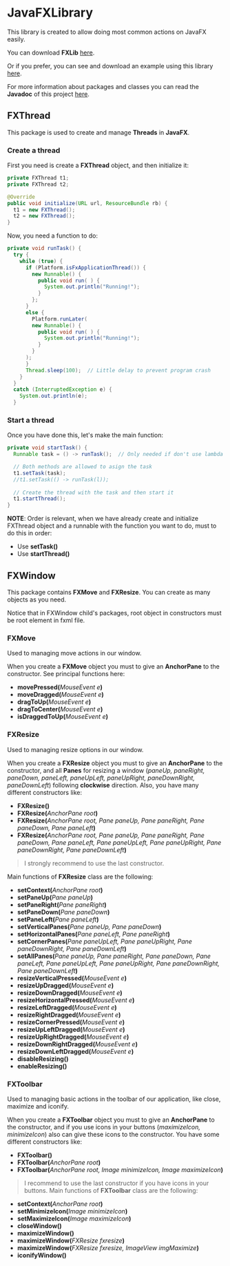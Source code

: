 # JavaFXLibrary

This library is created to allow doing most common actions on JavaFX easily.

You can download **FXLib** [here](https://github.com/ivanzhenlms/JavaFXLibrary/raw/master/JavaFXLib/FXLib.jar).

Or if you prefer, you can see and download an example using this library [here](https://github.com/ivanzhenlms/JavaFXLibraryTest).

For more information about packages and classes you can read the **Javadoc** of this project [here](http://htmlpreview.github.io/?https://github.com/ivanzhenlms/JavaFXLibrary/blob/master/JavaFXLib/doc/index.html).

## FXThread

This package is used to create and manage **Threads** in **JavaFX**.

### Create a thread

First you need is create a **FXThread** object, and then initialize it:

```java
private FXThread t1;
private FXThread t2;

@Override
public void initialize(URL url, ResourceBundle rb) {
  t1 = new FXThread();
  t2 = new FXThread();
}
```

Now, you need a function to do:

```java
private void runTask() {
  try {
    while (true) {
      if (Platform.isFxApplicationThread()) {
        new Runnable() {
          public void run( ) {
            System.out.println("Running!");
          }
        };
      }
      else {
        Platform.runLater(
        new Runnable() {
          public void run( ) {
            System.out.println("Running!");
          }
        }
      );
      }
      Thread.sleep(100);  // Little delay to prevent program crash
    }
  }
  catch (InterruptedException e) {
    System.out.println(e);
  }
```

### Start a thread

Once you have done this, let's make the main function:

```java
private void startTask() {
  Runnable task = () -> runTask();  // Only needed if don't use lambda

  // Both methods are allowed to asign the task
  t1.setTask(task);
  //t1.setTask(() -> runTask(l));
  
  // Create the thread with the task and then start it
  t1.startThread();
}
```

**NOTE**: Order is relevant, when we have already create and initialize FXThread object and a runnable with the function you want to do, must to do this in order:
* Use **setTask()**
* Use **startThread()**

## FXWindow

This package contains **FXMove** and **FXResize**. You can create as many objects as you need.

Notice that in FXWindow child's packages, root object in constructors must be root element in fxml file. 

### FXMove

Used to managing move actions in our window.

When you create a **FXMove** object you must to give an **AnchorPane** to the constructor.
See principal functions here:
* **movePressed(**_MouseEvent e_**)**
* **moveDragged(**_MouseEvent e_**)**
* **dragToUp(**_MouseEvent e_**)**
* **dragToCenter(**_MouseEvent e_**)**
* **isDraggedToUp(**_MouseEvent e_**)**

### FXResize

Used to managing resize options in our window.

When you create a **FXResize** object you must to give an **AnchorPane** to the constructor, and all **Panes** for resizing a window (_paneUp, paneRight, paneDown, paneLeft, paneUpLeft, paneUpRight, paneDownRight, paneDownLeft_) following **clockwise** direction. Also, you have many different constructors like:
* **FXResize()**
* **FXResize(**_AnchorPane root_**)**
* **FXResize(**_AnchorPane root, Pane paneUp, Pane paneRight, Pane paneDown, Pane paneLeft_**)**
* **FXResize(**_AnchorPane root, Pane paneUp, Pane paneRight, Pane paneDown, Pane paneLeft, Pane paneUpLeft, Pane paneUpRight, Pane paneDownRight, Pane paneDownLeft_**)**

> I strongly recommend to use the last constructor.

Main functions of **FXResize** class are the following:
* **setContext(**_AnchorPane root_**)**
* **setPaneUp(**_Pane paneUp_**)**
* **setPaneRight(**_Pane paneRight_**)**
* **setPaneDown(**_Pane paneDown_**)**
* **setPaneLeft(**_Pane paneLeft_**)**
* **setVerticalPanes(**_Pane paneUp, Pane paneDown_**)**
* **setHorizontalPanes(**_Pane paneLeft, Pane paneRight_**)**
* **setCornerPanes(**_Pane paneUpLeft, Pane paneUpRight, Pane paneDownRight, Pane paneDownLeft_**)**
* **setAllPanes(**_Pane paneUp, Pane paneRight, Pane paneDown, Pane paneLeft, Pane paneUpLeft, Pane paneUpRight, Pane paneDownRight, Pane paneDownLeft_**)**
* **resizeVerticalPressed(**_MouseEvent e_**)**
* **resizeUpDragged(**_MouseEvent e_**)**
* **resizeDownDragged(**_MouseEvent e_**)**
* **resizeHorizontalPressed(**_MouseEvent e_**)**
* **resizeLeftDragged(**_MouseEvent e_**)**
* **resizeRightDragged(**_MouseEvent e_**)**
* **resizeCornerPressed(**_MouseEvent e_**)**
* **resizeUpLeftDragged(**_MouseEvent e_**)**
* **resizeUpRightDragged(**_MouseEvent e_**)**
* **resizeDownRightDragged(**_MouseEvent e_**)**
* **resizeDownLeftDragged(**_MouseEvent e_**)**
* **disableResizing()**
* **enableResizing()**

### FXToolbar

Used to managing basic actions in the toolbar of our application, like close, maximize and iconify.

When you create a **FXToolbar** object you must to give an **AnchorPane** to the constructor, and if you use icons in your buttons (_maximizeIcon, minimizeIcon_) also can give these icons to the constructor. You have some different constructors like:
* **FXToolbar()**
* **FXToolbar(**_AnchorPane root_**)**
* **FXToolbar(**_AnchorPane root, Image minimizeIcon, Image maximizeIcon_**)**

> I recommend to use the last constructor if you have icons in your buttons.
Main functions of **FXToolbar** class are the following:
* **setContext(**_AnchorPane root_**)**
* **setMinimizeIcon(**_Image minimizeIcon_**)**
* **setMaximizeIcon(**_Image maximizeIcon_**)**
* **closeWindow()**
* **maximizeWindow()**
* **maximizeWindow(**_FXResize fxresize_**)**
* **maximizeWindow(**_FXResize fxresize, ImageView imgMaximize_**)**
* **iconifyWindow()**
